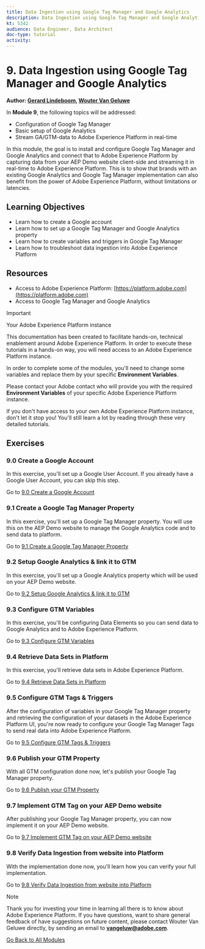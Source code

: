```yaml
---
title: Data Ingestion using Google Tag Manager and Google Analytics
description: Data Ingestion using Google Tag Manager and Google Analytics
kt: 5342
audience: Data Engineer, Data Architect
doc-type: tutorial
activity: 
---
```


# 9. Data Ingestion using Google Tag Manager and Google Analytics

**Author: [Gerard Lindeboom](https://www.linkedin.com/in/gerardlindeboom/), [Wouter Van Geluwe](https://www.linkedin.com/in/woutervangeluwe/)**

In **Module 9**, the following topics will be addressed:
  
- Configuration of Google Tag Manager
- Basic setup of Google Analytics
- Stream GA/GTM-data to Adobe Experience Platform in real-time

In this module, the goal is to install and configure Google Tag Manager and Google Analytics and connect that to Adobe Experience Platform by capturing data from your AEP Demo website client-side and streaming it in real-time to Adobe Experience Platform.
This is to show that brands with an existing Google Analytics and Google Tag Manager implementation can also benefit from the power of Adobe Experience Platform, without limitations or latencies.

## Learning Objectives

- Learn how to create a Google account
- Learn how to set up a Google Tag Manager and Google Analytics property
- Learn how to create variables and triggers in Google Tag Manager
- Learn how to troubleshoot data ingestion into Adobe Experience Platform

## Resources

- Access to Adobe Experience Platform: [https://platform.adobe.com](https://platform.adobe.com)
- Access to Google Tag Manager and Google Analytics

>[!IMPORTANT]
>
>Your Adobe Experience Platform instance
>
>This documentation has been created to facilitate hands-on, technical enablement around Adobe Experience Platform. In order to execute these tutorials in a hands-on way, you will need access to an Adobe Experience Platform instance.
>
>In order to complete some of the modules, you'll need to change some variables and replace them by your specific **Environment Variables**. 
>
>Please contact your Adobe contact who will provide you with the required **Environment Variables** of your specific Adobe Experience Platform instance.
>
>If you don't have access to your own Adobe Experience Platform instance, don't let it stop you! You'll still learn a lot by reading through these very detailed tutorials.

## Exercises

### 9.0 Create a Google Account

In this exercise, you'll set up a Google User Account. If you already have a Google User Account, you can skip this step.

Go to [9.0 Create a Google Account](./ex0.md)

### 9.1 Create a Google Tag Manager Property

In this exercise, you'll set up a Google Tag Manager property. You will use this on the AEP Demo website to manage the Google Analytics code and to send data to platform.

Go to [9.1 Create a Google Tag Manager Property](./ex1.md)

### 9.2 Setup Google Analytics & link it to GTM

In this exercise, you'll set up a Google Analytics property which will be used on your AEP Demo website.

Go to [9.2 Setup Google Analytics & link it to GTM](./ex2.md)

### 9.3 Configure GTM Variables

In this exercise, you'll be configuring Data Elements so you can send data to Google Analytics and to Adobe Experience Platform.

Go to [9.3 Configure GTM Variables](./ex3.md)

### 9.4 Retrieve Data Sets in Platform

In this exercise, you'll retrieve data sets in Adobe Experience Platform.

Go to [9.4 Retrieve Data Sets in Platform](./ex4.md)

### 9.5 Configure GTM Tags & Triggers

After the configuration of variables in your Google Tag Manager property and retrieving the configuration of your datasets in the Adobe Experience Platform UI, you're now ready to configure your Google Tag Manager Tags to send real data into Adobe Experience Platform.

Go to [9.5 Configure GTM Tags & Triggers](./ex5.md)

### 9.6 Publish your GTM Property

With all GTM configuration done now, let's publish your Google Tag Manager property.

Go to [9.6 Publish your GTM Property](./ex6.md)

### 9.7 Implement GTM Tag on your AEP Demo website

After publishing your Google Tag Manager property, you can now implement it on your AEP Demo website.

Go to [9.7 Implement GTM Tag on your AEP Demo website](./ex7.md)

### 9.8 Verify Data Ingestion from website into Platform

With the implementation done now, you'll learn how you can verify your full implementation.

Go to [9.8 Verify Data Ingestion from website into Platform](./ex8.md)

>[!NOTE]
>
>Thank you for investing your time in learning all there is to know about Adobe Experience Platform. If you have questions, want to share general feedback of have suggestions on future content, please contact Wouter Van Geluwe directly, by sending an email to **vangeluw@adobe.com**.

[Go Back to All Modules](../../overview.md)
